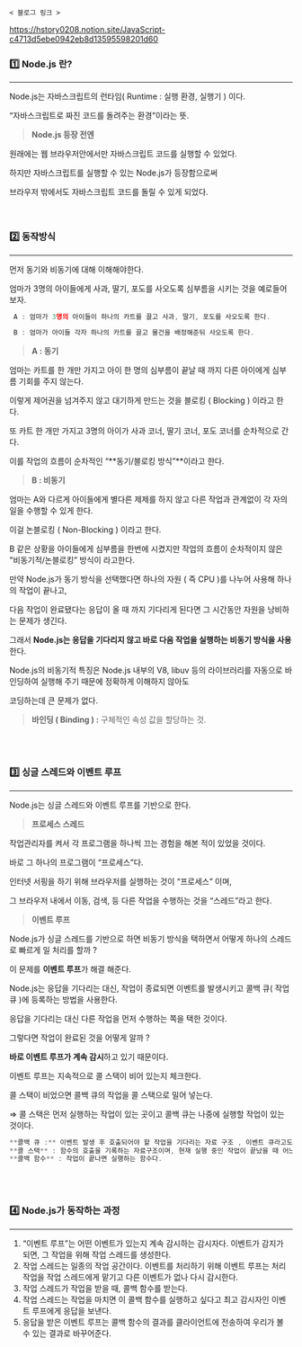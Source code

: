 ```
< 블로그 링크 >
```
https://hstory0208.notion.site/JavaScript-c4713d5ebe0942eb8d13595598201d60


### 1️⃣ Node.js 란?

---

Node.js는 자바스크립트의 런타임( Runtime : 실행 환경, 실행기 ) 이다.

“자바스크립트로 짜진 코드를 돌려주는 환경”이라는 뜻.

> **Node.js 등장 전엔**
> 

원래에는 웹 브라우저안에서만 자바스크립트 코드를 실행할 수 있었다.

하지만 자바스크립트를 실행할 수 있는 Node.js가 등장함으로써

브라우저 밖에서도 자바스크립트 코드를 돌릴 수 있게 되었다.<br>
<br>
<br>
### 2️⃣ 동작방식

---

먼저 동기와 비동기에 대해 이해해야한다.

엄마가 3명의 아이들에게 사과, 딸기, 포도를 사오도록 심부름을 시키는 것을 예로들어 보자.

```jsx
 A : 엄마가 3명의 아이들이 하나의 카트를 끌고 사과, 딸기, 포도를 사오도록 한다.

 B : 엄마가 아이들 각자 하나의 카트를 끌고 물건을 배정해준뒤 사오도록 한다. 
```

> **A : 동기**
> 

엄마는 카트를 한 개만 가지고 아이 한 명의 심부름이 끝날 때 까지 다른 아이에게 심부름 기회를 주지 않는다.

이렇게 제어권을 넘겨주지 않고 대기하게 만드는 것을 블로킹 ( Blocking ) 이라고 한다.

또 카트 한 개만 가지고 3명의 아이가 사과 코너, 딸기 코너, 포도 코너를 순차적으로 간다.

이를 작업의 흐름이 순차적인 “**동기/블로킹 방식”**이라고 한다.

> **B : 비동기**
> 

엄마는 A와 다르게 아이들에게 별다른 제제를 하지 않고 다른 작업과 관계없이 각 자의 일을 수행할 수 있게 한다.

이걸 논블로킹 ( Non-Blocking ) 이라고 한다.

B 같은 상황을 아이들에게 심부름을 한번에 시켰지만 작업의 흐름이 순차적이지 않은 "비동기적/논블로킹” 방식이 라고한다.

만약 Node.js가 동기 방식을 선택했다면 하나의 자원 ( 즉 CPU )를 나누어 사용해 하나의 작업이 끝나고,

다음 작업이 완료됐다는 응답이 올 때 까지 기다리게 된다면 그 시간동안 자원을 낭비하는 문제가 생긴다.

그래서 **Node.js는 응답을 기다리지 않고 바로 다음 작업을 실행하는 비동기 방식을 사용**한다.

Node.js의 비동기적 특징은 Node.js 내부의 V8, libuv 등의 라이브러리를 자동으로 바인딩하여 실행해 주기 때문에 정확하게 이해하지 않아도

코딩하는데 큰 문제가 없다.

>**바인딩 ( Binding ) :** 구체적인 속성 값을 할당하는 것.
<br>
<br>

### 3️⃣ 싱글 스레드와 이벤트 루프

---

Node.js는 싱글 스레드와 이벤트 루프를 기반으로 한다.

> **프로세스 스레드**
> 

작업관리자를 켜서 각 프로그램을 하나씩 끄는 경험을 해본 적이 있었을 것이다.

바로 그 하나의 프로그램이 “프로세스”다.

인터넷 서핑을 하기 위해 브라우저를 실행하는 것이 “프로세스” 이며,

그 브라우저 내에서 이동, 검색, 등 다른 작업을 수행하는 것을 “스레드”라고 한다.

> **이벤트 루프**
> 

Node.js가 싱글 스레드를 기반으로 하면 비동기 방식을 택하면서 어떻게 하나의 스레드로 빠르게 일 처리를 할까 ?

이 문제를 **이벤트 루프**가 해결 해준다.

Node.js는 응답을 기다리는 대신, 작업이 종료되면 이벤트를 발생시키고 콜백 큐( 작업 큐 )에 등록하는 방법을 사용한다.

응답을 기다리는 대신 다른 작업을 먼저 수행하는 쪽을 택한 것이다.

그렇다면 작업이 완료된 것을 어떻게 알까 ?

**바로 이벤트 루프가 계속 감시**하고 있기 때문이다.

이벤트 루프는 지속적으로 콜 스택이 비어 있는지 체크한다.

콜 스택이 비었으면 콜백 큐의 작업을 콜 스택으로 밀어 넣는다.

⇒ 콜 스택은 먼저 실행하는 작업이 있는 곳이고 콜백 큐는 나중에 실행할 작업이 있는 것이다.

```jsx
**콜백 큐 :** 이벤트 발생 후 호출되어야 할 작업을 기다리는 자료 구조 , 이벤트 큐라고도 함.
**콜 스택** : 함수의 호출을 기록하는 자료구조이며, 현재 실행 중인 작업이 끝났을 때 어느 실행 부분으로 돌아갈지 보관한다.
**콜백 함수** : 작업이 끝나면 실행하는 함수다.
```
<br>
<br>

### 4️⃣ Node.js가 동작하는 과정
---

1. “이벤트 루프”는 어떤 이벤트가 있는지 계속 감시하는 감시자다.
이벤트가 감지가 되면, 그 작업을 위해 작업 스레드를 생성한다.
2. 작업 스레드는 일종의 작업 공간이다.
이벤트를 처리하기 위해 이벤트 루프는 처리 작업을 작업 스레드에게 맡기고 다른 이벤트가 없나 다시 감시한다.
3. 작업 스레드가 작업을 받을 때, 콜백 함수를 받는다.
4. 작업 스레드는 작업을 마치면 이 콜백 함수를 실행하고 싶다고 최고 감시자인 이벤트 루프에게 응답을 보낸다.
5. 응답을 받은 이벤트 루프는 콜백 함수의 결과를 클라이언트에 전송하여 우리가 볼 수 있는 결과로 바꾸어준다.
